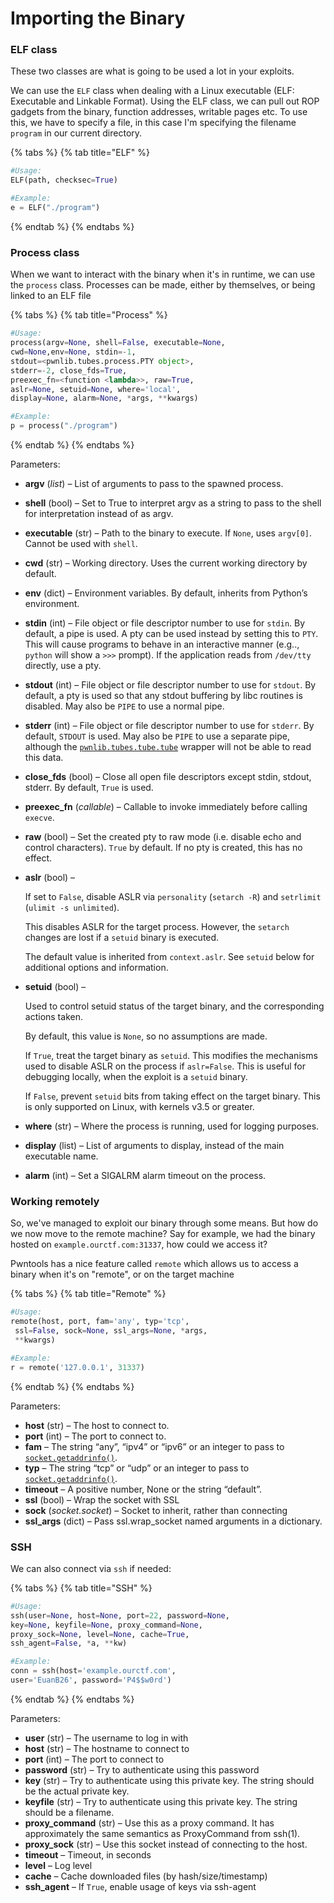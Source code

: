 # Importing the Binary

### ELF class

These two classes are what is going to be used a lot in your exploits.

We can use the `ELF` class when dealing with a Linux executable \(ELF: Executable and Linkable Format\). Using the ELF class, we can pull out ROP gadgets from the binary, function addresses, writable pages etc. To use this, we have to specify a file, in this case I'm specifying the filename `program` in our current directory.

{% tabs %}
{% tab title="ELF" %}
```python
#Usage:
ELF(path, checksec=True)
```

```python
#Example:
e = ELF("./program")
```
{% endtab %}
{% endtabs %}

### Process class

When we want to interact with the binary when it's in runtime, we can use the `process` class. Processes can be made, either by themselves, or being linked to an ELF file

{% tabs %}
{% tab title="Process" %}
```python
#Usage:
process(argv=None, shell=False, executable=None, 
cwd=None,env=None, stdin=-1, 
stdout=<pwnlib.tubes.process.PTY object>,
stderr=-2, close_fds=True, 
preexec_fn=<function <lambda>>, raw=True,
aslr=None, setuid=None, where='local',
display=None, alarm=None, *args, **kwargs)
```

```python
#Example:
p = process("./program")
```
{% endtab %}
{% endtabs %}

Parameters:



* **argv** \(_list_\) – List of arguments to pass to the spawned process.
* **shell** \(bool\) – Set to True to interpret argv as a string to pass to the shell for interpretation instead of as argv.
* **executable** \(str\) – Path to the binary to execute. If `None`, uses `argv[0]`. Cannot be used with `shell`.
* **cwd** \(str\) – Working directory. Uses the current working directory by default.
* **env** \(dict\) – Environment variables. By default, inherits from Python’s environment.
* **stdin** \(int\) – File object or file descriptor number to use for `stdin`. By default, a pipe is used. A pty can be used instead by setting this to `PTY`. This will cause programs to behave in an interactive manner \(e.g.., `python` will show a `>>>` prompt\). If the application reads from `/dev/tty` directly, use a pty.
* **stdout** \(int\) – File object or file descriptor number to use for `stdout`. By default, a pty is used so that any stdout buffering by libc routines is disabled. May also be `PIPE` to use a normal pipe.
* **stderr** \(int\) – File object or file descriptor number to use for `stderr`. By default, `STDOUT` is used. May also be `PIPE` to use a separate pipe, although the [`pwnlib.tubes.tube.tube`](https://docs.pwntools.com/en/stable/tubes.html#pwnlib.tubes.tube.tube) wrapper will not be able to read this data.
* **close\_fds** \(bool\) – Close all open file descriptors except stdin, stdout, stderr. By default, `True` is used.
* **preexec\_fn** \(_callable_\) – Callable to invoke immediately before calling `execve`.
* **raw** \(bool\) – Set the created pty to raw mode \(i.e. disable echo and control characters\). `True` by default. If no pty is created, this has no effect.
* **aslr** \(bool\) –

  If set to `False`, disable ASLR via `personality` \(`setarch -R`\) and `setrlimit` \(`ulimit -s unlimited`\).

  This disables ASLR for the target process. However, the `setarch` changes are lost if a `setuid` binary is executed.

  The default value is inherited from `context.aslr`. See `setuid` below for additional options and information.

* **setuid** \(bool\) –

  Used to control setuid status of the target binary, and the corresponding actions taken.

  By default, this value is `None`, so no assumptions are made.

  If `True`, treat the target binary as `setuid`. This modifies the mechanisms used to disable ASLR on the process if `aslr=False`. This is useful for debugging locally, when the exploit is a `setuid` binary.

  If `False`, prevent `setuid` bits from taking effect on the target binary. This is only supported on Linux, with kernels v3.5 or greater.

* **where** \(str\) – Where the process is running, used for logging purposes.
* **display** \(list\) – List of arguments to display, instead of the main executable name.
* **alarm** \(int\) – Set a SIGALRM alarm timeout on the process.

### Working remotely

So, we've managed to exploit our binary through some means. But how do we now move to the remote machine? Say for example, we had the binary hosted on `example.ourctf.com:31337`, how could we access it?

Pwntools has a nice feature called `remote` which allows us to access a binary when it's on "remote", or on the target machine

{% tabs %}
{% tab title="Remote" %}
```python
#Usage:
remote(host, port, fam='any', typ='tcp',
 ssl=False, sock=None, ssl_args=None, *args, 
 **kwargs)
```

```python
#Example:
r = remote('127.0.0.1', 31337)
```
{% endtab %}
{% endtabs %}

Parameters:

* **host** \(str\) – The host to connect to.
* **port** \(int\) – The port to connect to.
* **fam** – The string “any”, “ipv4” or “ipv6” or an integer to pass to [`socket.getaddrinfo()`](https://docs.python.org/2.7/library/socket.html#socket.getaddrinfo).
* **typ** – The string “tcp” or “udp” or an integer to pass to [`socket.getaddrinfo()`](https://docs.python.org/2.7/library/socket.html#socket.getaddrinfo).
* **timeout** – A positive number, None or the string “default”.
* **ssl** \(bool\) – Wrap the socket with SSL
* **sock** \(_socket.socket_\) – Socket to inherit, rather than connecting
* **ssl\_args** \(dict\) – Pass ssl.wrap\_socket named arguments in a dictionary.

### SSH

We can also connect via `ssh` if needed:

{% tabs %}
{% tab title="SSH" %}
```python
#Usage:
ssh(user=None, host=None, port=22, password=None,
key=None, keyfile=None, proxy_command=None,
proxy_sock=None, level=None, cache=True,
ssh_agent=False, *a, **kw)
```

```python
#Example:
conn = ssh(host='example.ourctf.com', 
user='EuanB26', password='P4$$w0rd')
```
{% endtab %}
{% endtabs %}

Parameters:

* **user** \(str\) – The username to log in with
* **host** \(str\) – The hostname to connect to
* **port** \(int\) – The port to connect to
* **password** \(str\) – Try to authenticate using this password
* **key** \(str\) – Try to authenticate using this private key. The string should be the actual private key.
* **keyfile** \(str\) – Try to authenticate using this private key. The string should be a filename.
* **proxy\_command** \(str\) – Use this as a proxy command. It has approximately the same semantics as ProxyCommand from ssh\(1\).
* **proxy\_sock** \(str\) – Use this socket instead of connecting to the host.
* **timeout** – Timeout, in seconds
* **level** – Log level
* **cache** – Cache downloaded files \(by hash/size/timestamp\)
* **ssh\_agent** – If `True`, enable usage of keys via ssh-agent

